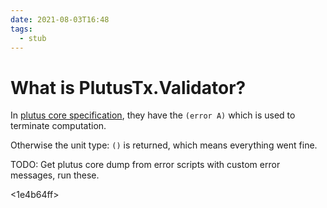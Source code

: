 ```yaml
---
date: 2021-08-03T16:48
tags: 
  - stub
---
```


# What is PlutusTx.Validator?


In [plutus core specification](https://hydra.iohk.io/build/5988492/download/1/plutus-core-specification.pdf),
they have the `(error A)` which is used to terminate computation.

Otherwise the unit type: `()` is returned, which means everything went fine.

TODO: Get plutus core dump from error scripts with custom error messages, run these.

<1e4b64ff>

<ae58b8ee>
